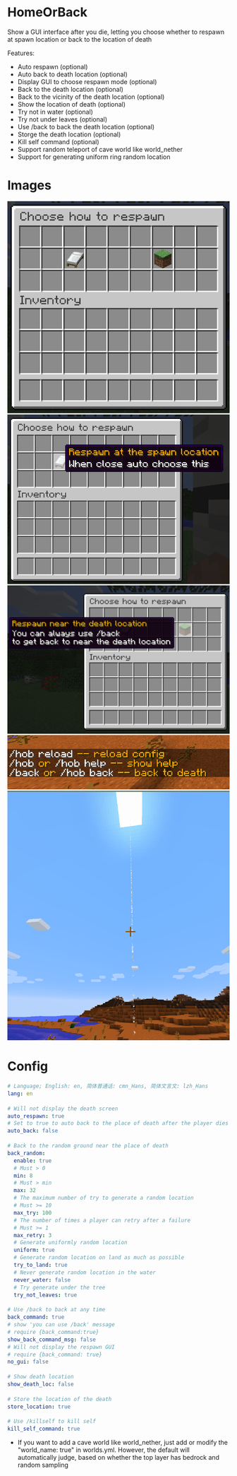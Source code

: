 # HomeOrBack
 Show a GUI interface after you die, letting you choose whether to respawn at spawn location or back to the location of death

Features:
- Auto respawn (optional)
- Auto back to death location (optional)
- Display GUI to choose respawn mode (optional)
- Back to the death location (optional)
- Back to the vicinity of the death location (optional)
- Show the location of death (optional)
- Try not in water (optional)
- Try not under leaves (optional)
- Use /back to back the death location (optional)
- Storge the death location (optional)
- Kill self command (optional)
- Support random teleport of cave world like world_nether
- Support for generating uniform ring random location

# Images
![Choose how to respawn](./images/1.png "Choose how to respawn")
![Respawn at the respawn location](./images/2.png "Respawn at the respawn location")
![Respawn near the death location](./images/3.png "Respawn near the death location")
![Commands](./images/4.png "Commands")
![Show death location](./images/5.png "Show death location")

# Config
```yaml
# Language; English: en, 简体普通话: cmn_Hans, 简体文言文: lzh_Hans
lang: en

# Will not display the death screen
auto_respawn: true
# Set to true to auto back to the place of death after the player dies
auto_back: false

# Back to the random ground near the place of death
back_random:
  enable: true
  # Must > 0
  min: 8
  # Must > min
  max: 32
  # The maximum number of try to generate a random location
  # Must >= 10
  max_try: 100
  # The number of times a player can retry after a failure
  # Must >= 1
  max_retry: 3
  # Generate uniformly random location
  uniform: true
  # Generate random location on land as much as possible
  try_to_land: true
  # Never generate random location in the water
  never_water: false
  # Try generate under the tree
  try_not_leaves: true

# Use /back to back at any time
back_command: true
# show 'you can use /back' message
# require {back_command:true}
show_back_command_msg: false
# Will not display the respawn GUI
# require {back_command: true}
no_gui: false

# Show death location
show_death_loc: false

# Store the location of the death
store_location: true

# Use /killself to kill self
kill_self_command: true
```
- If you want to add a cave world like world_nether, just add or modify the "world_name: true" in worlds.yml.
However, the default will automatically judge, based on whether the top layer has bedrock and random sampling


